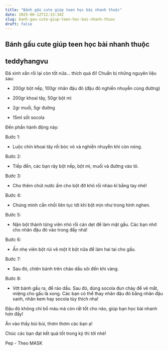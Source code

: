 ```yaml
---
title: "Bánh gấu cute giúp teen học bài nhanh thuộc"
date: 2025-06-12T12:15:34Z
slug: banh-gau-cute-giup-teen-hoc-bai-nhanh-thuoc
draft: false
---
```


## Bánh gấu cute giúp teen học bài nhanh thuộc

## teddyhangvu

Đã xinh xắn rồi lại còn tốt nữa... thích quá đi! 
Chuẩn bị những nguyên liệu sau:

- 200gr bột nếp, 100gr nhân đậu đỏ (đậu đỏ nghiền nhuyễn cùng đường)  

- 200gr khoai tây, 50gr bột mì  

- 2gr muối, 5gr đường  

- 15ml sốt socola
 
 
 
Đến phần hành động này: 
 

 
 
 
Bước 1:
- Luộc chín khoai tây rồi bóc vỏ và nghiền nhuyễn khi còn nóng.

 
 
 
Bước 2:
- Tiếp đến, các bạn rây bột nếp, bột mì, muối và đường vào tô.


 
Bước 3:
- Cho thêm chút nước ấm cho bột đỡ khô rồi nhào kĩ bằng tay nhé!

 
 
 
Bước 4:
- Chúng mình cần nhồi liên tục tới khi bột mịn như trong hình nghen.

 
 
 
Bước 5:
- Nặn bột thành từng viên nhỏ rồi cán dẹt để làm mặt gấu. Các bạn nhớ cho nhân đậu đỏ vào trong đấy nhá!

 
 
 
Bước 6:
- Ấn nhẹ viên bột rùi vê một ít bột nữa để làm hai tai cho gấu.

 
 
 
Bước 7:
- Sau đó, chiên bánh trên chảo dầu sôi đến khi vàng.

 
 
 
Bước 8:
- Vớt bánh gấu ra, để ráo dầu. Sau đó, dùng socola đun chảy để vẽ mắt, miệng cho gấu là xong.
Các bạn có thể thay nhân đậu đỏ bằng nhân đậu xanh, nhân kem hay socola tùy thích nha!
 

Đậu đỏ không chỉ bổ máu mà còn rất tốt cho não, giúp bạn học bài nhanh hơn đấy!
 
 

Ăn vào thấy bùi bùi, thơm thơm các bạn ạ!
 
 

Chúc các bạn đạt kết quả tốt trong kỳ thi tới nhé!
 
 

Pep - Theo MASK